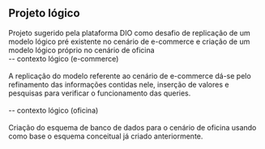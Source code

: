 ## Projeto lógico
Projeto sugerido pela plataforma DIO como desafio de replicação de um modelo lógico pré existente no cenário de e-commerce e criação de um modelo lógico próprio no cenário de oficina
<br>
-- contexto lógico (e-commerce)
<br>
<br>
A replicação do modelo referente ao cenário de e-commerce dá-se pelo refinamento das informações contidas nele, inserção de valores e pesquisas para verificar o funcionamento das queries.
<br>
<br>
-- contexto lógico (oficina)
<br>
<br>
Criação do esquema de banco de dados para o cenário de oficina usando como base o esquema conceitual já criado anteriormente.
